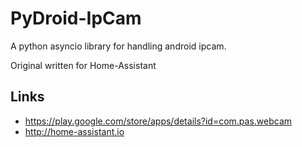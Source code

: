 # PyDroid-IpCam

A python asyncio library for handling android ipcam.

Original written for Home-Assistant

## Links
- https://play.google.com/store/apps/details?id=com.pas.webcam
- http://home-assistant.io
